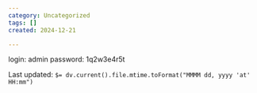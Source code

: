 ```yaml
---
category: Uncategorized
tags: []
created: 2024-12-21

---
```

<!-- @admin! MySQL is been installed.. please fix the login page! ~amrois -->

login: admin   password: 1q2w3e4r5t


Last updated: `$= dv.current().file.mtime.toFormat("MMMM dd, yyyy 'at' HH:mm")`
